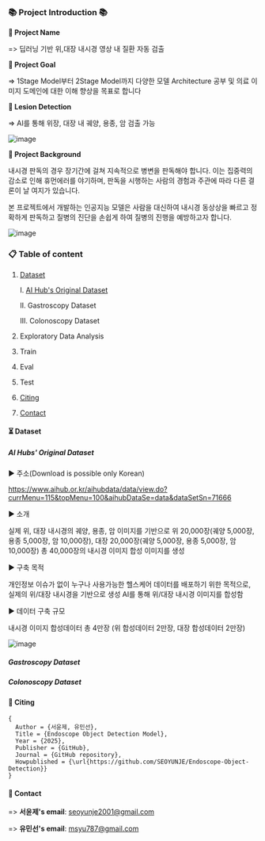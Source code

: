 ### 📚 Project Introduction 📚
**📌 Project Name** 
   
=> 딥러닝 기반 위,대장 내시경 영상 내 질환 자동 검출 
    
**📌 Project Goal**
    
=> 1Stage Model부터 2Stage Model까지 다양한 모델 Architecture 공부 및 의료 이미지 도메인에 대한 이해 향상을 목표로 합니다 

**📌 Lesion Detection**

=> AI를 통해 위장, 대장 내 궤양, 용종, 암 검출 가능 

![image](https://github.com/user-attachments/assets/8ba85673-6c77-465c-a990-688d4f6ff05b)


**📌 Project Background**

내시경 판독의 경우 장기간에 걸쳐 지속적으로 병변을 판독해야 합니다. 이는 집중력의 감소로 인해 휴먼에러를 야기하며, 판독을 시행하는 사람의 경험과 주관에 따라 다른 결론이 날 여지가 있습니다.

본 프로젝트에서 개발하는 인공지능 모델은 사람을 대신하여 내시경 동상상을 빠르고 정확하게 판독하고 질병의 진단을 손쉽게 하여 질병의 진행을 예방하고자 합니다.

![image](https://github.com/user-attachments/assets/adb89331-959d-419c-985d-564bf5452960)

   
### 📋 Table of content
1. [Dataset](https://github.com/SEOYUNJE/Endoscope-Object-Detection/blob/main/README.md#-dataset)
   
     I. [AI Hub's Original Dataset](https://github.com/SEOYUNJE/Endoscope-Object-Detection/blob/main/README.md#-ai)
   
     II. Gastroscopy Dataset
   
     III. Colonoscopy Dataset
   
3. Exploratory Data Analysis

4. Train

5. Eval

6. Test 

7. [Citing](https://github.com/SEOYUNJE/Endoscope-Object-Detection/blob/main/README.md#-citing)

8. [Contact](https://github.com/SEOYUNJE/Endoscope-Object-Detection/blob/main/README.md#-contact)

#### ⏳ Dataset

##### AI Hubs' Original Dataset

▶ 주소(Download is possible only Korean)

https://www.aihub.or.kr/aihubdata/data/view.do?currMenu=115&topMenu=100&aihubDataSe=data&dataSetSn=71666 

▶ 소개

실제 위, 대장 내시경의 궤양, 용종, 암 이미지를 기반으로 위 20,000장(궤양 5,000장, 용종 5,000장, 암 10,000장), 대장 20,000장(궤양 5,000장, 용종 5,000장, 암 10,000장) 총 40,000장의 내시경 이미지 합성 이미지를 생성
  
▶ 구축 목적

개인정보 이슈가 없이 누구나 사용가능한 헬스케어 데이터를 배포하기 위한 목적으로, 실제의 위/대장 내시경을 기반으로 생성 AI를 통해 위/대장 내시경 이미지를 합성함

▶ 데이터 구축 규모

내시경 이미지 합성데이터 총 4만장 (위 합성데이터 2만장, 대장 합성데이터 2만장)

![image](https://github.com/user-attachments/assets/600fa2ad-17be-49dd-842b-2ca6ca81a255)


##### Gastroscopy Dataset

##### Colonoscopy Dataset

#### 📝 Citing
    {
      Author = {서윤제, 유민선},
      Title = {Endoscope Object Detection Model},
      Year = {2025},
      Publisher = {GitHub},
      Journal = {GitHub repository},
      Howpublished = {\url{https://github.com/SEOYUNJE/Endoscope-Object-Detection}}
    }


#### 🧧 Contact

=> **서윤제's email**: seoyunje2001@gmail.com

=> **유민선's email**: msyu787@gmail.com

